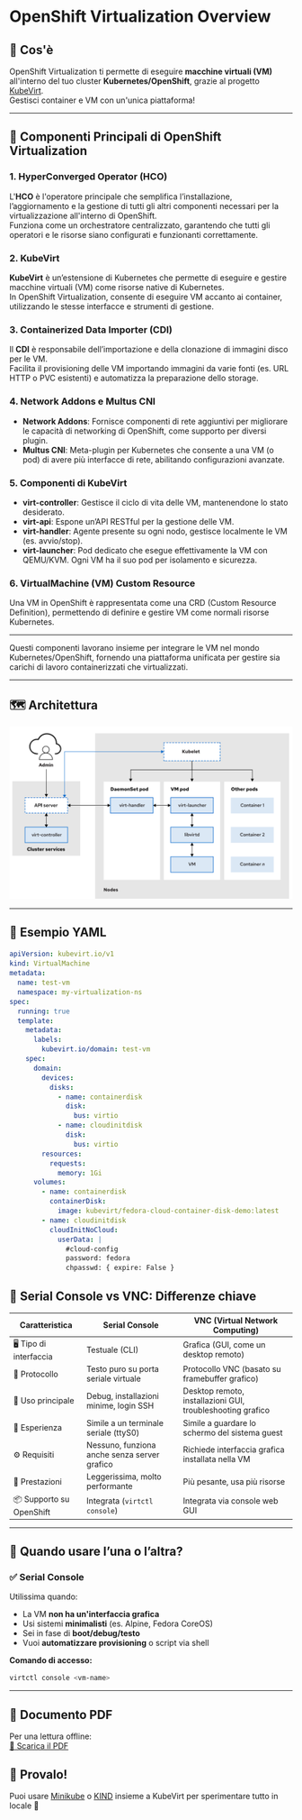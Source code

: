 
# OpenShift Virtualization Overview

## 📌 Cos'è

OpenShift Virtualization ti permette di eseguire **macchine virtuali (VM)** all'interno del tuo cluster **Kubernetes/OpenShift**, grazie al progetto [KubeVirt](https://kubevirt.io/).  
Gestisci container e VM con un'unica piattaforma!

---

## 🧱 Componenti Principali di OpenShift Virtualization

### 1. **HyperConverged Operator (HCO)**
L'**HCO** è l'operatore principale che semplifica l’installazione, l’aggiornamento e la gestione di tutti gli altri componenti necessari per la virtualizzazione all'interno di OpenShift.  
Funziona come un orchestratore centralizzato, garantendo che tutti gli operatori e le risorse siano configurati e funzionanti correttamente.

### 2. **KubeVirt**
**KubeVirt** è un’estensione di Kubernetes che permette di eseguire e gestire macchine virtuali (VM) come risorse native di Kubernetes.  
In OpenShift Virtualization, consente di eseguire VM accanto ai container, utilizzando le stesse interfacce e strumenti di gestione.

### 3. **Containerized Data Importer (CDI)**
Il **CDI** è responsabile dell’importazione e della clonazione di immagini disco per le VM.  
Facilita il provisioning delle VM importando immagini da varie fonti (es. URL HTTP o PVC esistenti) e automatizza la preparazione dello storage.

### 4. **Network Addons e Multus CNI**
- **Network Addons**: Fornisce componenti di rete aggiuntivi per migliorare le capacità di networking di OpenShift, come supporto per diversi plugin.
- **Multus CNI**: Meta-plugin per Kubernetes che consente a una VM (o pod) di avere più interfacce di rete, abilitando configurazioni avanzate.

### 5. **Componenti di KubeVirt**
- **virt-controller**: Gestisce il ciclo di vita delle VM, mantenendone lo stato desiderato.
- **virt-api**: Espone un’API RESTful per la gestione delle VM.
- **virt-handler**: Agente presente su ogni nodo, gestisce localmente le VM (es. avvio/stop).
- **virt-launcher**: Pod dedicato che esegue effettivamente la VM con QEMU/KVM. Ogni VM ha il suo pod per isolamento e sicurezza.

### 6. **VirtualMachine (VM) Custom Resource**
Una VM in OpenShift è rappresentata come una CRD (Custom Resource Definition), permettendo di definire e gestire VM come normali risorse Kubernetes.

---

Questi componenti lavorano insieme per integrare le VM nel mondo Kubernetes/OpenShift, fornendo una piattaforma unificata per gestire sia carichi di lavoro containerizzati che virtualizzati.

---

## 🗺️ Architettura

![OpenShift Virtualization Architecture](openshift_virtualization_architecture.png)

---

## 🧾 Esempio YAML

```yaml
apiVersion: kubevirt.io/v1
kind: VirtualMachine
metadata:
  name: test-vm
  namespace: my-virtualization-ns
spec:
  running: true
  template:
    metadata:
      labels:
        kubevirt.io/domain: test-vm
    spec:
      domain:
        devices:
          disks:
            - name: containerdisk
              disk:
                bus: virtio
            - name: cloudinitdisk
              disk:
                bus: virtio
        resources:
          requests:
            memory: 1Gi
      volumes:
        - name: containerdisk
          containerDisk:
            image: kubevirt/fedora-cloud-container-disk-demo:latest
        - name: cloudinitdisk
          cloudInitNoCloud:
            userData: |
              #cloud-config
              password: fedora
              chpasswd: { expire: False }
```

## 🔌 Serial Console vs VNC: Differenze chiave

| **Caratteristica**        | **Serial Console**                              | **VNC (Virtual Network Computing)**                         |
|---------------------------|--------------------------------------------------|-------------------------------------------------------------|
| 🖥️ Tipo di interfaccia     | Testuale (CLI)                                   | Grafica (GUI, come un desktop remoto)                       |
| 📡 Protocollo              | Testo puro su porta seriale virtuale            | Protocollo VNC (basato su framebuffer grafico)              |
| 🔧 Uso principale          | Debug, installazioni minime, login SSH          | Desktop remoto, installazioni GUI, troubleshooting grafico  |
| 🐚 Esperienza              | Simile a un terminale seriale (ttyS0)           | Simile a guardare lo schermo del sistema guest              |
| ⚙️ Requisiti               | Nessuno, funziona anche senza server grafico    | Richiede interfaccia grafica installata nella VM            |
| 🚀 Prestazioni             | Leggerissima, molto performante                 | Più pesante, usa più risorse                                |
| 📦 Supporto su OpenShift   | Integrata (`virtctl console`)                   | Integrata via console web GUI                               |

---

## 🧠 Quando usare l’una o l’altra?

### ✅ Serial Console
Utilissima quando:
- La VM **non ha un'interfaccia grafica**
- Usi sistemi **minimalisti** (es. Alpine, Fedora CoreOS)
- Sei in fase di **boot/debug/testo**
- Vuoi **automatizzare provisioning** o script via shell

**Comando di accesso:**
```bash
virtctl console <vm-name>
```

---

## 📘 Documento PDF

Per una lettura offline:  
[📄 Scarica il PDF](Managing-Virtual-Machines-with-Red-Hat-OpenShift-Virtualization.pdf)

## 🧪 Provalo!

Puoi usare [Minikube](https://minikube.sigs.k8s.io/) o [KIND](https://kind.sigs.k8s.io/) insieme a KubeVirt per sperimentare tutto in locale 🚀
